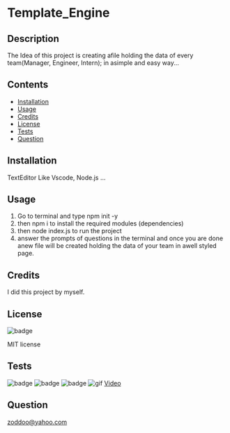 # Template_Engine

## Description

The Idea of this project is creating afile holding the data of every team(Manager, Engineer, Intern); in asimple and easy way...

## Contents

* [Installation](#installation)
* [Usage](#usage)
* [Credits](#credits)
* [License](#license)
* [Tests](#tests)
* [Question](#question)
                 
## Installation

TextEditor Like Vscode, Node.js ...
                
## Usage
 1. Go to terminal and type npm init -y
 1. then npm i to install the required modules (dependencies)
 1. then node index.js to run the project
 1. answer the prompts of questions in the terminal and once you are done anew file will be created holding the data of your team in awell styled page.

## Credits
 
I did this project by myself.

## License
![badge](https://img.shields.io/badge/Moddoo-ahmed-teal)

MIT license 
                
## Tests

![badge](https://img.shields.io/badge/License-ahmed-yellowgreen)
![badge](https://img.shields.io/badge/dependencies-upto_date-hotpink)
![badge](https://img.shields.io/badge/Version-v1.0.0-blue)
![gif](https://camo.githubusercontent.com/655f5a96b5b6ccb833dbb6e1c77696276a9bd0fb/68747470733a2f2f6d656469612e67697068792e636f6d2f6d656469612f55516c66595175674437726d6363776c76392f67697068792e676966)
[Video](https://zoddoo.tinytake.com/tt/NDEyMTc0MV8xMjY4OTQxOA)
                
## Question

zoddoo@yahoo.com